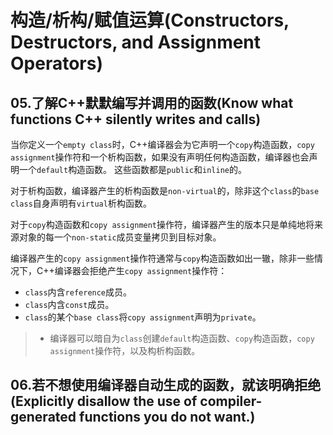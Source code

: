 # 构造/析构/赋值运算(Constructors, Destructors, and Assignment Operators)

## 05.了解C++默默编写并调用的函数(Know what functions C++ silently writes and calls)

当你定义一个`empty class`时，C++编译器会为它声明一个`copy`构造函数，`copy assignment`操作符和一个析构函数，如果没有声明任何构造函数，编译器也会声明一个`default`构造函数。
这些函数都是`public`和`inline`的。

对于析构函数，编译器产生的析构函数是`non-virtual`的，除非这个`class`的`base class`自身声明有`virtual`析构函数。

对于`copy`构造函数和`copy assignment`操作符，编译器产生的版本只是单纯地将来源对象的每一个`non-static`成员变量拷贝到目标对象。

编译器产生的`copy assignment`操作符通常与`copy`构造函数如出一辙，除非一些情况下，C++编译器会拒绝产生`copy assignment`操作符：

- `class`内含`reference`成员。
- `class`内含`const`成员。
- `class`的某个`base class`将`copy assignment`声明为`private`。

> - 编译器可以暗自为`class`创建`default`构造函数、`copy`构造函数，`copy assignment`操作符，以及构析构函数。

## 06.若不想使用编译器自动生成的函数，就该明确拒绝(Explicitly disallow the use of compiler-generated functions you do not want.)

